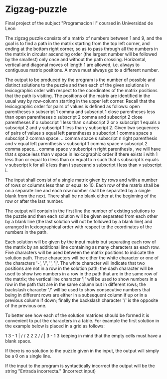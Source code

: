 # Zigzag-puzzle
Final project of the subject "Programacion II" coursed in Universidad de Leon


The zigzag puzzle consists of a matrix of numbers between 1 and 9, and the goal is to find a path in the matrix starting from the top left corner, and ending at the bottom right corner, so as to pass through all the numbers in the matrix in circular ascending order (the largest number will be followed by the smallest) only once and without the path crossing. Horizontal, vertical and diagonal moves of length 1 are allowed, i.e. always to contiguous matrix positions. A move must always go to a different number.


The output to be produced by the program is the number of possible and distinct solutions to the puzzle and then each of the given solutions in lexicographic order with respect to the coordinates of the matrix positions that the path is visiting. The positions of the matrix are identified in the usual way by row-column starting in the upper left corner. Recall that the lexicographic order for pairs of values is defined as follows: open parentheses x subscript 1 comma and subscript 1 close parentheses less than open parentheses x subscript 2 comma and subscript 2 close parentheses if x subscript 1 less than x subscript 2 or x subscript 1 equals x subscript 2 and y subscript 1 less than y subscript 2. Given two sequences of pairs of values s equal left parentheses s subscript 1 comma space s subscript 2 comma space. .. comma space s subscript n right parenthesis and v equal left parenthesis v subscript 1 comma space v subscript 2 comma space... comma space v subscript n right parenthesis , we will have that s space less than v space in lexicographic order if there exists i with 1 less than or equal to i less than or equal to n such that s subscript k equals v subscript k for all k less than i spaceand s subscript i less than v subscript i.

The input shall consist of a single matrix given by rows and with a number of rows or columns less than or equal to 10. Each row of the matrix shall be on a separate line and each row number shall be separated by a single blank from the next. There shall be no blank either at the beginning of the row or after the last number.

The output will contain in the first line the number of existing solutions to the puzzle and then each solution will be given separated from each other by a blank line (the last solution will not be followed by a blank line) and arranged in lexicographical order with respect to the coordinates of the numbers in the path.



Each solution will be given by the input matrix but separating each row of the matrix by an additional line containing as many characters as each row. Five characters will be used between the matrix positions to indicate the solution path. These characters will be either the white character or one of the characters '-', '/', '\', '|'. The white character will indicate that two positions are not in a row in the solution path; the dash character will be used to show two numbers in a row in the path that are in the same row of the matrix; the vertical line character '|' will be used to show numbers in a row in the path that are in the same column but in different rows; the backslash character '/' will be used to show consecutive numbers that being in different rows are either in a subsequent column if up or in a previous column if down; finally the backslash character '/' is the opposite of the previous one.

To better see how each of the solution matrices should be formed it is convenient to put the characters in a table. For example the first solution in the example below is placed in a grid as follows:

1   3 - 1
|  /  /	
2   2   2
  /   / |
3 - 1   3
keeping in mind that the empty cells must have a blank space.

If there is no solution to the puzzle given in the input, the output will simply be a 0 on a single line.

If the input to the program is syntactically incorrect the output will be the string "Entrada incorrecta." (Incorrect input)
